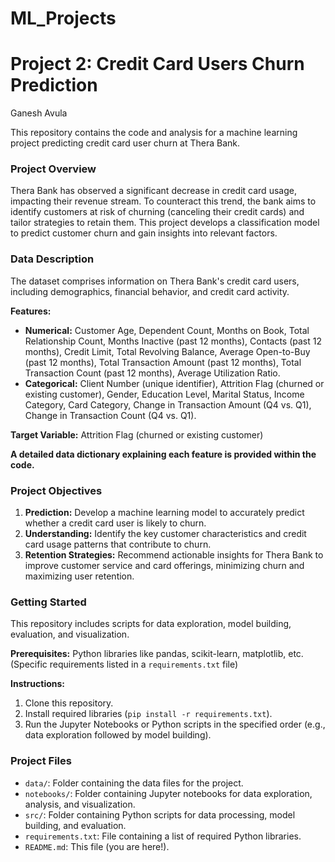 # ML_Projects
# Project 2: Credit Card Users Churn Prediction 
Ganesh Avula

This repository contains the code and analysis for a machine learning project predicting credit card user churn at Thera Bank.

### Project Overview

Thera Bank has observed a significant decrease in credit card usage, impacting their revenue stream. To counteract this trend, the bank aims to identify customers at risk of churning (canceling their credit cards) and tailor strategies to retain them. This project develops a classification model to predict customer churn and gain insights into relevant factors.

### Data Description

The dataset comprises information on Thera Bank's credit card users, including demographics, financial behavior, and credit card activity.

**Features:**

* **Numerical:** Customer Age, Dependent Count, Months on Book, Total Relationship Count, Months Inactive (past 12 months), Contacts (past 12 months), Credit Limit, Total Revolving Balance, Average Open-to-Buy (past 12 months), Total Transaction Amount (past 12 months), Total Transaction Count (past 12 months), Average Utilization Ratio.
* **Categorical:** Client Number (unique identifier), Attrition Flag (churned or existing customer), Gender, Education Level, Marital Status, Income Category, Card Category, Change in Transaction Amount (Q4 vs. Q1), Change in Transaction Count (Q4 vs. Q1).

**Target Variable:** Attrition Flag (churned or existing customer)

**A detailed data dictionary explaining each feature is provided within the code.**

### Project Objectives

1. **Prediction:** Develop a machine learning model to accurately predict whether a credit card user is likely to churn.
2. **Understanding:** Identify the key customer characteristics and credit card usage patterns that contribute to churn.
3. **Retention Strategies:** Recommend actionable insights for Thera Bank to improve customer service and card offerings, minimizing churn and maximizing user retention.

### Getting Started

This repository includes scripts for data exploration, model building, evaluation, and visualization.

**Prerequisites:** Python libraries like pandas, scikit-learn, matplotlib, etc. (Specific requirements listed in a `requirements.txt` file)

**Instructions:**

1. Clone this repository.
2. Install required libraries (`pip install -r requirements.txt`).
3. Run the Jupyter Notebooks or Python scripts in the specified order (e.g., data exploration followed by model building).

### Project Files

* `data/`: Folder containing the data files for the project.
* `notebooks/`: Folder containing Jupyter notebooks for data exploration, analysis, and visualization.
* `src/`: Folder containing Python scripts for data processing, model building, and evaluation.
* `requirements.txt`: File containing a list of required Python libraries.
* `README.md`: This file (you are here!).




